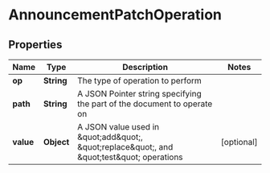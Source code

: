 

# AnnouncementPatchOperation


## Properties

| Name | Type | Description | Notes |
|------------ | ------------- | ------------- | -------------|
|**op** | **String** | The type of operation to perform |  |
|**path** | **String** | A JSON Pointer string specifying the part of the document to operate on |  |
|**value** | **Object** | A JSON value used in \&quot;add\&quot;, \&quot;replace\&quot;, and \&quot;test\&quot; operations |  [optional] |



